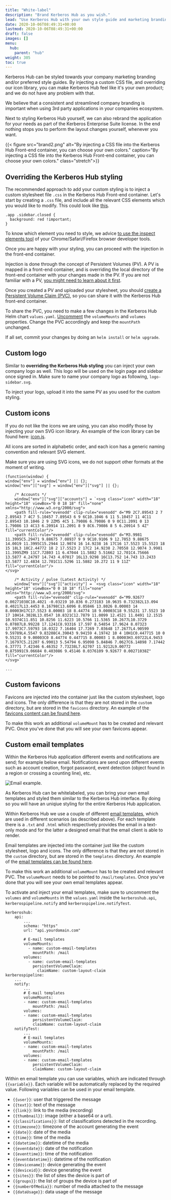 ```yaml
---
title: "White-label"
description: "Brand Kerberos Hub as you wish."
lead: "Use Kerberos Hub with your own style guide and marketing branding."
date: 2020-10-06T08:49:31+00:00
lastmod: 2020-10-06T08:49:31+00:00
draft: false
images: []
menu:
  hub:
    parent: "hub"
weight: 305
toc: true
---
```


Kerberos Hub can be styled towards your company marketing branding and/or preferred style guides. By injecting a custom CSS file, and overriding our icon library, you can make Kerberos Hub feel like it's your own product; and we do not have any problem with that.

We believe that a consistent and streamlined company branding is important when using 3rd party applications in your companies ecosystem.

Next to styling Kerberos Hub yourself, we can also rebrand the application for your needs as part of the Kerberos Enterprise Suite license. In the end nothing stops you to perform the layout changes yourself, whenever you want.

{{< figure src="brand2.png" alt="By injecting a CSS file into the Kerberos Hub Front-end container, you can choose your own colors." caption="By injecting a CSS file into the Kerberos Hub Front-end container, you can choose your own colors." class="stretch">}}

## Overriding the Kerberos Hub styling

The recommended approach to add your custom styling is to inject a custom stylesheet file `.css` in the Kerberos Hub Front-end container. Let's start by creating a `.css` file, and include all the relevant CSS elements which you would like to modify. This could look like [this](https://github.com/kerberos-io/hub/blob/master/custom-layout/style.css).

    .app .sidebar.closed {
      background: red !important;
    }

To know which element you need to style, we advice [to use the inspect elements tool](https://developer.chrome.com/docs/devtools/open/#:~:text=When%20you%20want%20to%20inspect,the%20element%20and%20select%20Inspect.&text=Or%20press%20Command%20%2B%20Option%20%2B%20C,%2C%20Linux%2C%20Chrome%20OS) of your Chrome/Safari/Firefox browser developer tools.

Once you are happy with your styling, you can proceed with the injection in the front-end container.

Injection is done through the concept of Persistent Volumes (PV). A PV is mapped in a front-end container, and is overriding the local directory of the front-end container with your changes made in the PV. If you are not familiar with a PV, [you might need to learn about it first](<https://kubernetes.io/docs/concepts/storage/persistent-volumes/#:~:text=A%20PersistentVolume%20(PV)%20is%20a,node%20is%20a%20cluster%20resource.>).

Once you created a PV and uploaded your stylesheet, you should [create a Persistent Volume Claim (PVC)](https://github.com/kerberos-io/hub/blob/master/custom-layout/custom-layout-claim.yaml), so you can share it with the Kerberos Hub front-end container.

To share the PVC, you need to make a few changes in the Kerberos Hub Helm chart `values.yaml`. [Uncomment](https://github.com/kerberos-io/hub/blob/master/values.yaml#L210-L224) the `volumeMounts` and `volumes` properties. Change the PVC accordingly and keep the `mountPath` unchanged.

If all set, commit your changes by doing an `helm install` or `helm upgrade`.

## Custom logo

Similar to **overriding the Kerberos Hub styling** you can inject your own company logo as well. This logo will be used on the login page and sidebar once signed in. Make sure to name your company logo as following, `logo-sidebar.svg`.

To inject your logo, upload it into the same PV as you used for the custom styling.

## Custom icons

If you do not like the icons we are using, you can also modify those by injecting your own SVG icon library. An example of the icon library can be found here: [icon.js](https://github.com/kerberos-io/hub/blob/master/custom-layout/icons.js).

All icons are sorted in alphabetic order, and each icon has a generic naming convention and relevant SVG element.

Make sure you are using SVG icons, we do not support other formats at the moment of writing.

    (function(window) {
    window["env"] = window["env"] || {};
    window["env"]["svg"] = window["env"]["svg"] || {};

        /* Accounts */
        window["env"]["svg"]["accounts"] = `<svg class="icon" width="18" height="18" viewBox="0 0 18 18" fill="none" xmlns="http://www.w3.org/2000/svg">
        <path fill-rule="evenodd" clip-rule="evenodd" d="M9 2C7.89543 2 7 2.89543 7 4C7 5.10457 7.89543 6 9 6C10.1046 6 11 5.10457 11 4C11 2.89543 10.1046 2 9 2ZM5 4C5 1.79086 6.79086 0 9 0C11.2091 0 13 1.79086 13 4C13 6.20914 11.2091 8 9 8C6.79086 8 5 6.20914 5 4Z" fill="currentColor"/>
        <path fill-rule="evenodd" clip-rule="evenodd" d="M3.9981 11.3995C5.29471 9.88675 7.08937 9 9 9C10.9106 9 12.7053 9.88675 14.0019 11.3995C15.2944 12.9074 16 14.9238 16 17C16 17.5523 15.5523 18 15 18L3 18C2.44772 18 2 17.5523 2 17C2 14.9238 2.70558 12.9074 3.9981 11.3995ZM9 11C7.72803 11 6.47044 11.5882 5.51662 12.701C4.75666 13.5877 4.24797 14.743 4.07017 16L13.9298 16C13.752 14.743 13.2433 13.5877 12.4834 12.701C11.5296 11.5882 10.272 11 9 11Z" fill="currentColor"/>
    </svg>`

        /* Activity / pulse (Latest Activity) */
        window["env"]["svg"]["activity"] = `<svg class="icon" width="18" height="18" viewBox="0 0 18 18" fill="none" xmlns="http://www.w3.org/2000/svg">
        <path fill-rule="evenodd" clip-rule="evenodd" d="M9.92677 0.00271038C10.4021 -0.03219 10.836 0.273183 10.9635 0.732382L13.094 8.40217L13.4453 8.16798C13.6096 8.05846 13.8026 8.00003 14 8.00003H17C17.5523 8.00003 18 8.44774 18 9.00003C18 9.55231 17.5523 10 17 10H14.3028L13.0547 10.8321C12.7879 11.0099 12.4521 11.0491 12.1515 10.9374C11.851 10.8256 11.6223 10.5766 11.5365 10.2677L10.3729 6.07887L8.99228 17.1241C8.93316 17.597 8.54854 17.9624 8.07323 17.9973C7.59793 18.0322 7.16404 17.7269 7.03648 17.2677L4.90599 9.59789L4.5547 9.83208C4.39043 9.94159 4.19742 10 4 10H1C0.447715 10 0 9.55231 0 9.00003C0 8.44774 0.447715 8.00003 1 8.00003H3.69722L4.9453 7.16797C5.21207 6.99013 5.54794 6.95098 5.84846 7.0627C6.14898 7.17442 6.37771 7.42346 6.46352 7.73238L7.62707 11.9212L9.00772 0.875991C9.06684 0.403086 9.45146 0.0376109 9.92677 0.00271038Z" fill="currentColor"/>
    </svg>`

    ...

## Custom favicons

Favicons are injected into the container just like the custom stylesheet, logo and icons. The only difference is that they are not stored in the `custom` directory, but are stored in the `favicons` directory. An example of the [favicons content can be found here](https://github.com/kerberos-io/hub/tree/master/custom-layout/favicons).

To make this work an additional `volumeMount` has to be created and relevant PVC. Once you've done that you will see your own favicons appear.

## Custom email templates

Within the Kerberos Hub application different events and notifications are send; for example below email. Notifications are send upon different events such as account creation, forgot password, event detection (object found in a region or crossing a counting line), etc.

![Email example](./email-example.png).

As Kerberos Hub can be whitelabeled, you can bring your own email templates and styled them similar to the Kerberos Hub interface. By doing so you will have an uniqiue styling for the entire Kerberos Hub application.

Within Kerberos Hub we use a couple of different [email templates](https://github.com/kerberos-io/hub/tree/master/custom-layout/templates), which are used in different scenarios (as described above). For each template there is a `.txt` and `.html` which respectively provides the email in a text-only mode and for the latter a designed email that the email client is able to render.

Email templates are injected into the container just like the custom stylesheet, logo and icons. The only difference is that they are not stored in the `custom` directory, but are stored in the `templates` directory. An example of the [email templates can be found here](https://github.com/kerberos-io/hub/tree/master/custom-layout/templates).

To make this work an additional `volumeMount` has to be created and relevant PVC. The `volumeMount` needs to be pointed to `/mail/templates`. Once you've done that you will see your own email templates appear.

To activate and inject your email templates, make sure to uncomment the `volumes` and `volumeMounts` in the `values.yaml` inside the `kerberoshub.api`, `kerberospipeline.notify` and `kerberospipeline.notifyTest`.

    kerberoshub:
        api:
            ...
            schema: "https"
            url: "api.yourdomain.com"

            # E-mail templates
            volumeMounts:
              - name: custom-email-templates
                mountPath: /mail
            volumes:
              - name: custom-email-templates
                persistentVolumeClaim:
                  claimName: custom-layout-claim
    kerberospipeline:
        ...
        notify:
            ...
            # E-mail templates
            volumeMounts:
            - name: custom-email-templates
                mountPath: /mail
            volumes:
            - name: custom-email-templates
                persistentVolumeClaim:
                claimName: custom-layout-claim
        notifyTest:
            ...
            # E-mail templates
            volumeMounts:
            - name: custom-email-templates
                mountPath: /mail
            volumes:
            - name: custom-email-templates
                persistentVolumeClaim:
                claimName: custom-layout-claim

Within en email template you can use variables, which are indicated through `{{variable}}`. Each variable will be automatically replaced by the required value. Following variables can be used in your email template.

- `{{user}}`: user that triggered the message
- `{{text}}`: text of the message
- `{{link}}`: link to the media (recording)
- `{{thumbnail}}`: image (either a base64 or a url).
- `{{classifications}}`: list of classifications detected in the recording.
- `{{timezone}}`: timezone of the account generating the event
- `{{date}}`: date of the media
- `{{time}}`: time of the media
- `{{datetime}}`: datetime of the media
- `{{eventdate}}`: date of the notification
- `{{eventtime}}`: time of the notification
- `{{eventdatetime}}`: datetime of the notification
- `{{devicename}}`: device generating the event
- `{{deviceid}}`: device generating the event
- `{{sites}}`: the list of sites the device is part of
- `{{groups}}`: the list of groups the device is part of
- `{{numberOfMedia}}`: number of media attached to the message
- `{{dataUsage}}`: data usage of the message
